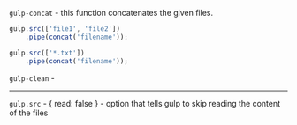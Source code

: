 `gulp-concat` - this function concatenates the given files.

```javascript
gulp.src(['file1', 'file2'])
    .pipe(concat('filename'));

gulp.src(['*.txt'])
    .pipe(concat('filename'));
```

`gulp-clean` - 

--- 

`gulp.src` - 
    { read: false } - option that tells gulp to skip reading the content of the files
